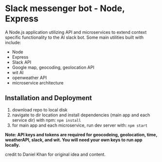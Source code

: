 # Slack messenger bot - Node, Express


A Node.js application utilizing API and microservices to extend context specific functionality to the AI slack bot.
Some main utilities built with include:
- Node
- Express
- Slack API
- Google map, geocoding, geolocation API
- wit AI
- openweather API
- microservice architecture




## Installation and Deployment

1. download repo to local disk
2. navigate to dir location and install dependencies (main app and each service dir) with npm: `npm install`
3. for main app and each microservice, run dev server with: `npm start`


**Note: API keys and tokens are required for geocodeing, geolocation, time, weatherAPI, slack, and wit. You will need your own keys to run app locally.**




credit to Daniel Khan for original idea and content.